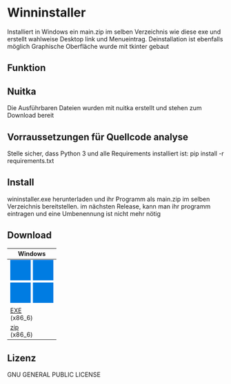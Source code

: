 # Winninstaller
Installiert in Windows ein main.zip im selben Verzeichnis wie diese exe und erstellt wahlweise Desktop link und Menueintrag.
Deinstallation ist ebenfalls möglich
Graphische Oberfläche wurde mit tkinter gebaut

## Funktion

## Nuitka
Die Ausführbaren Dateien wurden mit nuitka erstellt und stehen zum Download bereit

## Vorraussetzungen für Quellcode analyse
Stelle sicher, dass Python 3 und alle Requirements installiert ist:
pip install -r requirements.txt

## Install
wininstaller.exe herunterladen und ihr Programm als main.zip im selben Verzeichnis bereitstellen.
im nächsten Release, kann man ihr programm eintragen und eine Umbenennung ist nicht mehr nötig

## Download

| Windows                                                                                                                                  |
|------------------------------------------------------------------------------------------------------------------------------------------|
| <img src="./logos/windows.png" width="100" alt="Windows">                                                                                |
| [EXE](https://github.com/rootloewe/wininstaller/releases/download/2.5.4/wininstaller.exe)<br>(x86_6)                                     |
| [zip](https://github.com/rootloewe/wininstaller/releases/download/2.5.4/wininstaller.zip)<br>(x86_6)                                     |


## Lizenz
GNU GENERAL PUBLIC LICENSE

